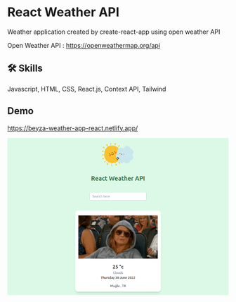 # React Weather API

Weather application created by create-react-app using open weather API

Open Weather API : https://openweathermap.org/api

## 🛠 Skills

Javascript, HTML, CSS, React.js, Context API, Tailwind

## Demo

https://beyza-weather-app-react.netlify.app/

![alt text](screencapture.png 'Title')
